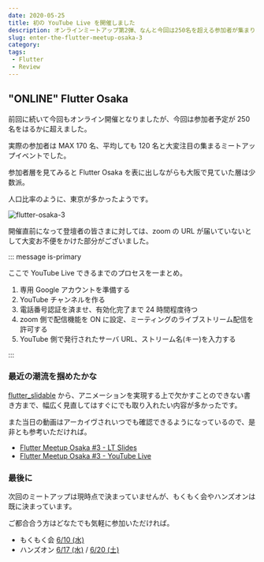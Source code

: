 ```yaml
---
date: 2020-05-25
title: 初の YouTube Live を開催しました
description: オンラインミートアップ第2弾、なんと今回は250名を超える参加者が集まりました、いつものように簡単にまとめておりますのでご確認いただければと思います。
slug: enter-the-flutter-meetup-osaka-3
category: 
tags: 
 - Flutter
 - Review
---
```


## "ONLINE" Flutter Osaka

前回に続いて今回もオンライン開催となりましたが、今回は参加者予定が 250 名をはるかに超えました。

実際の参加者は MAX 170 名、平均しても 120 名と大変注目の集まるミートアップイベントでした。

参加者層を見てみると Flutter Osaka を表に出しながらも大阪で見ていた層は少数派。

人口比率のように、東京が多かったようです。

![flutter-osaka-3](//images.ctfassets.net/gzkue3szf85p/7JYfHRWlvyPoajOUpfxx35/6475d25d20221db075a268da0bb8af17/flutter-osaka-3.png)

開催直前になって登壇者の皆さまに対しては、zoom の URL が届いていないとして大変お不便をかけた部分がございました。

::: message is-primary

ここで YouTube Live できるまでのプロセスを一まとめ。

1. 専用 Google アカウントを準備する
2. YouTube チャンネルを作る
3. 電話番号認証を済ませ、有効化完了まで 24 時間程度待つ
4. zoom 側で配信機能を ON に設定、ミーティングのライブストリーム配信を許可する
5. YouTube 側で発行されたサーバ URL、ストリーム名(キー)を入力する

:::

### 最近の潮流を掴めたかな

[flutter_slidable](https://pub.dev/packages/flutter_slidable) から、アニメーションを実現する上で欠かすことのできない書き方まで、幅広く見直してはすぐにでも取り入れたい内容が多かったです。

また当日の動画はアーカイヴされいつでも確認できるようになっているので、是非とも参考いただければ。

- [Flutter Meetup Osaka #3 - LT Slides](https://flutter-jp.connpass.com/event/169452/presentation/)
- [Flutter Meetup Osaka #3 - YouTube Live](https://www.youtube.com/watch?v=UJyE1Bd5Y2o)

### 最後に

次回のミートアップは現時点で決まっていませんが、もくもく会やハンズオンは既に決まっています。

ご都合合う方はどなたでも気軽に参加いただければ。

 - もくもく会 [6/10 (水)](https://flutter-jp.connpass.com/event/177392/)
 - ハンズオン [6/17 (水)](https://flutter-jp.connpass.com/event/165228) / [6/20 (土)](https://flutter-jp.connpass.com/event/175920)

